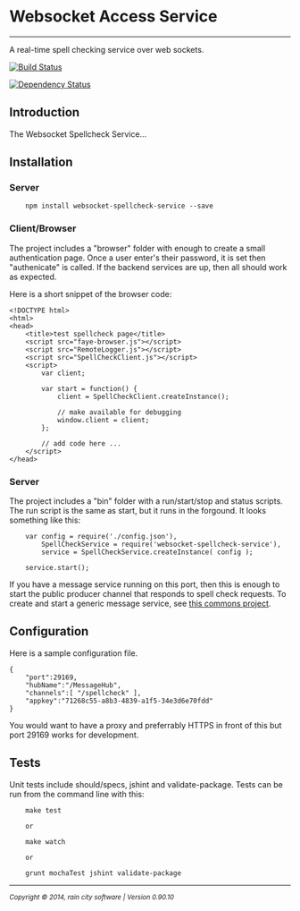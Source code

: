 # Websocket Access Service
- - -

A real-time spell checking service over web sockets.

[![Build Status](https://travis-ci.org/darrylwest/websocket-spellcheck-service.svg?branch=develop)](https://travis-ci.org/darrylwest/websocket-spellcheck-service)
<!--
[![NPM version](https://badge.fury.io/js/websocket-spellcheck-service.svg)](http://badge.fury.io/js/websocket-spellcheck-service)
-->
[![Dependency Status](https://david-dm.org/darrylwest/websocket-spellcheck-service.svg)](https://david-dm.org/darrylwest/websocket-spellcheck-service)

## Introduction

The Websocket Spellcheck Service...

## Installation

### Server

~~~
	npm install websocket-spellcheck-service --save
~~~

### Client/Browser

The project includes a "browser" folder with enough to create a small authentication page.  Once a user enter's their password, it is set then "authenicate" is called. If the backend services are up, then all should work as expected.

Here is a short snippet of the browser code:

~~~
<!DOCTYPE html>
<html>
<head>
    <title>test spellcheck page</title>
    <script src="faye-browser.js"></script>
    <script src="RemoteLogger.js"></script>
    <script src="SpellCheckClient.js"></script>
    <script>
        var client;
        
        var start = function() {
        	client = SpellCheckClient.createInstance();
            
            // make available for debugging
            window.client = client;
        };

        // add code here ...
    </script>
</head>
~~~

### Server

The project includes a "bin" folder with a run/start/stop and status scripts.  The run script is the same as start, but it runs in the forgound.  It looks something like this:

~~~
	var config = require('./config.json'),
    	SpellCheckService = require('websocket-spellcheck-service'),
        service = SpellCheckService.createInstance( config );

    service.start();
~~~

If you have a message service running on this port, then this is enough to start the public producer channel that responds to spell check requests.  To create and start a generic message service, see [this commons project](https://www.npmjs.org/package/node-messaging-commons).

## Configuration

Here is a sample configuration file.

~~~
{
    "port":29169,
    "hubName":"/MessageHub",
    "channels":[ "/spellcheck" ],
    "appkey":"71268c55-a8b3-4839-a1f5-34e3d6e70fdd"
}
~~~

You would want to have a proxy and preferrably HTTPS in front of this but port 29169 works for development.

## Tests

Unit tests include should/specs, jshint and validate-package.  Tests can be run from the command line with this:

~~~
    make test

    or

    make watch

    or

    grunt mochaTest jshint validate-package
~~~

- - -
<p><small><em>Copyright © 2014, rain city software | Version 0.90.10</em></small></p>
